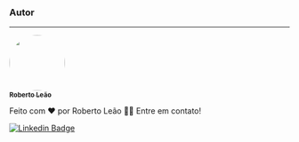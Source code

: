 






### Autor
---

<a href="https://blog.rocketseat.com.br/author/thiago/">
 <img style="border-radius: 50%;" src="https://avatars.githubusercontent.com/u/53921314?s=400&u=46a10b7caa3e328edea6da16bfd0b294ebd85813&v=4" width="100px;" alt=""/>
 <br />
 <sub><b>Roberto Leão</b></sub></a> <a  a>


Feito com ❤️ por Roberto Leão 👋🏽 Entre em contato!

 [![Linkedin Badge](https://img.shields.io/badge/-Roberto-blue?style=flat-square&logo=Linkedin&logoColor=white&link=https://www.linkedin.com/in/tgmarinho/)](https://www.linkedin.com/in/roberto-leao/) 
